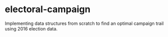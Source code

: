 # electoral-campaign
Implementing data structures from scratch to find an optimal campaign trail using 2016 election data.

